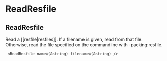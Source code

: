 # ReadResfile
## ReadResfile

Read a [[resfile|resfiles]]. If a filename is given, read from that file. Otherwise, read the file specified on the commandline with -packing:resfile.

     <ReadResfile name=(&string) filename=(&string) />

